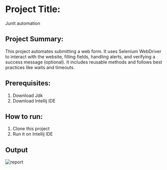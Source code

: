# Project Title:
Junit automation


## Project Summary:
This project automates submitting a web form. It uses Selenium WebDriver to interact with the website, filling fields, handling alerts, and verifying a success message (optional). It includes reusable methods and follows best practices like waits and timeouts.

## Prerequisites:
1. Download Jdk
2. Download Intellij IDE

## How to run:
1. Clone this project
2. Run it on Intellij IDE

## Output
![report](https://github.com/mahmudshumit/Junit-Automation/assets/76776682/4d732a0c-3838-4662-98e9-64b5fb749a97)







